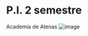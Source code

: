 # P.I. 2 semestre
 
 Academia de Atenas ![image](https://github.com/user-attachments/assets/37294680-220f-4ddd-9472-ca560f4eabe7)

